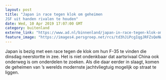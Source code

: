 ```yaml
---
layout: post
title: "Japan in race tegen klok om geheimen 
JSF uit handen rivalen te houden"
date: Wed, 10 Apr 2019 17:07:00 GMT
category: buitenland
externe_link: "https://www.ad.nl/binnenland/japan-in-race-tegen-klok-om-geheimen-jsf-uit-handen-rivalen-te-houden~aa855ff7/"
feature_image: "https://images4.persgroep.net/rcs/td3hJiPcgIqgJRFZsQeNWkndToI/diocontent/140836114/_fitwidth/400/?appId=21791a8992982cd8da851550a453bd7f&quality=0.7"
---
```


Japan is bezig met een race tegen de klok om hun F-35 te vinden die dinsdag neerstortte in zee. Het is niet ondenkbaar dat aartsrivaal China ook onderweg is om onderdelen te zoeken. Als die daar eerder in slaagt, komen de geheimen van ’s werelds modernste jachtvliegtuig mogelijk op straat te liggen.
